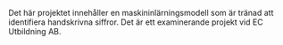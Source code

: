 Det här projektet innehåller en maskininlärningsmodell som är tränad att identifiera handskrivna siffror. Det är ett examinerande projekt vid EC Utbildning AB.
